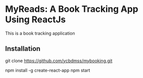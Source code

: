 # MyReads: A Book Tracking App Using ReactJs

This is a book tracking application 

## Installation

git clone https://github.com/ycbdmss/mybooking.git


npm install -g create-react-app
npm start



